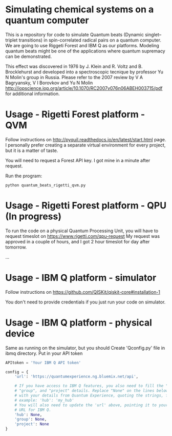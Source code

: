 # Simulating chemical systems on a quantum computer

This is a repository for code to simulate Quantum beats (Dynamic singlet–triplet transitions) in spin-correlated radical pairs
on a quantum computer. We are going to use Riggeti Forest and IBM Q as our platforms.
Modeling quantum beats might be one of the applications where quantum supremacy can be demonstrated.

This effect was discovered in 1976 by J. Klein and R. Voltz and B. Brocklehurst and developed into a spectroscopic tecnique by professor Yu N Molin's group in Russia.
Please refer to the 2007 review by V A Bagryansky, V I Borovkov and Yu N Molin http://iopscience.iop.org/article/10.1070/RC2007v076n06ABEH003715/pdf for additional information.

# Usage - Rigetti Forest platform - QVM

Follow instructions on http://pyquil.readthedocs.io/en/latest/start.html page. I personally prefer creating a separate virtual environment for every project, but it is a matter of taste. 

You will need to request a Forest API key. I got mine in a minute after request. 

Run the program:
```
python quantum_beats_rigetti_qvm.py
```

# Usage - Rigetti Forest platform - QPU (In progress)

To run the code on a physical Quantum Processing Unit, you will have to request timeslot on https://www.rigetti.com/qpu-request
My request was approved in a couple of hours, and I got 2 hour timeslot for day after tomorrow.

... 

# Usage - IBM Q platform - simulator

Follow instructions on https://github.com/QISKit/qiskit-core#installation-1

You don't need to provide credentials if you just run your code on simulator.


# Usage - IBM Q platform - physical device

Same as running on the simulator, but you should Create 'Qconfig.py' file in ibmq directory. Put in your API token

```python
APItoken = 'Your IBM Q API token'

config = {
    'url': 'https://quantumexperience.ng.bluemix.net/api',

    # If you have access to IBM Q features, you also need to fill the "hub",
    # "group", and "project" details. Replace "None" on the lines below
    # with your details from Quantum Experience, quoting the strings, for
    # example: 'hub': 'my_hub'
    # You will also need to update the 'url' above, pointing it to your custom
    # URL for IBM Q.
    'hub': None,
    'group': None,
    'project': None
}
```
